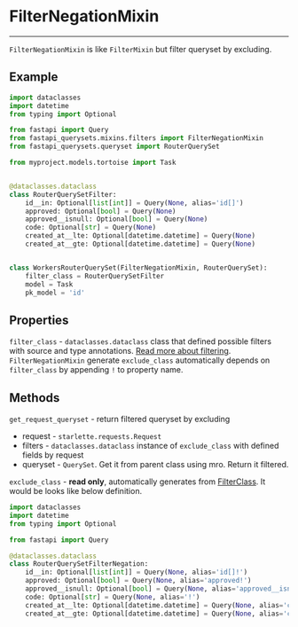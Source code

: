 # FilterNegationMixin

---

`FilterNegationMixin` is like `FilterMixin` but filter queryset by excluding. 

## Example
```python
import dataclasses
import datetime
from typing import Optional

from fastapi import Query
from fastapi_querysets.mixins.filters import FilterNegationMixin
from fastapi_querysets.queryset import RouterQuerySet

from myproject.models.tortoise import Task


@dataclasses.dataclass
class RouterQuerySetFilter:
    id__in: Optional[list[int]] = Query(None, alias='id[]')
    approved: Optional[bool] = Query(None)
    approved__isnull: Optional[bool] = Query(None)
    code: Optional[str] = Query(None)
    created_at__lte: Optional[datetime.datetime] = Query(None)
    created_at__gte: Optional[datetime.datetime] = Query(None)


class WorkersRouterQuerySet(FilterNegationMixin, RouterQuerySet):
    filter_class = RouterQuerySetFilter
    model = Task
    pk_model = 'id'
```

## Properties

`filter_class` - `dataclasses.dataclass` class that defined possible filters with source and type annotations. [Read more about filtering](/user_guide/Filtering). `FilterNegationMixin` generate `exclude_class` automatically depends on `filter_class` by appending `!` to property name.

## Methods

`get_request_queryset` - return filtered queryset by excluding

- request - `starlette.requests.Request`
- filters - `dataclasses.dataclass` instance of `exclude_class` with defined fields by request
- queryset - `QuerySet`. Get it from parent class using mro. Return it filtered.

`exclude_class` - **read only**, automatically generates from [FilterClass](/user_guide/Filtering/#filterclass). It would be looks like below definition. 
```python
import dataclasses
import datetime
from typing import Optional

from fastapi import Query

@dataclasses.dataclass
class RouterQuerySetFilterNegation:
    id__in: Optional[list[int]] = Query(None, alias='id[]!')
    approved: Optional[bool] = Query(None, alias='approved!')
    approved__isnull: Optional[bool] = Query(None, alias='approved__isnull!')
    code: Optional[str] = Query(None, alias='!')
    created_at__lte: Optional[datetime.datetime] = Query(None, alias='created_at__lte!')
    created_at__gte: Optional[datetime.datetime] = Query(None, alias='created_at__gte!')
```